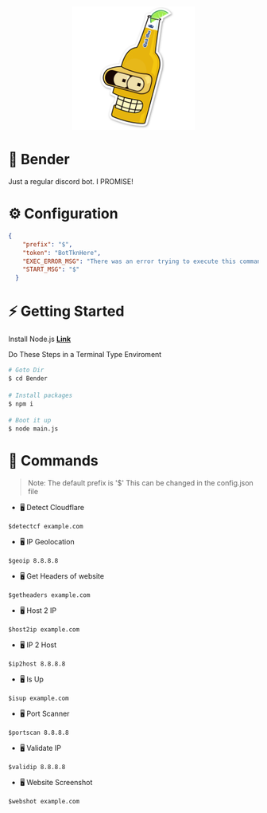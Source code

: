 <p align="center">
  <img width="248" height="248" src="https://raw.githubusercontent.com/0xWarning/Bender/main/image/b1.png">
</p>

# 🍺 Bender

 Just a regular discord bot. I PROMISE!

# ⚙️ Configuration

```json
{
    "prefix": "$",
    "token": "BotTknHere",
    "EXEC_ERROR_MSG": "There was an error trying to execute this command!",
    "START_MSG": "$"
  }
```

# ⚡ Getting Started

Install Node.js **[Link](https://nodejs.org/en/download/)**

Do These Steps in a Terminal Type Enviroment

```bash
# Goto Dir
$ cd Bender

# Install packages
$ npm i

# Boot it up
$ node main.js

```

# 📜 Commands

> Note: The default prefix is '$'
> This can be changed in the config.json file

- 🖥️ Detect Cloudflare

`$detectcf example.com`

- 🖥️ IP Geolocation

`$geoip 8.8.8.8`

- 🖥️ Get Headers of website

`$getheaders example.com`

- 🖥️ Host 2 IP

`$host2ip example.com`

- 🖥️ IP 2 Host

`$ip2host 8.8.8.8`

- 🖥️ Is Up

`$isup example.com`

- 🖥️ Port Scanner

`$portscan 8.8.8.8`

- 🖥️ Validate IP

`$validip 8.8.8.8`

- 🖥️ Website Screenshot

`$webshot example.com`